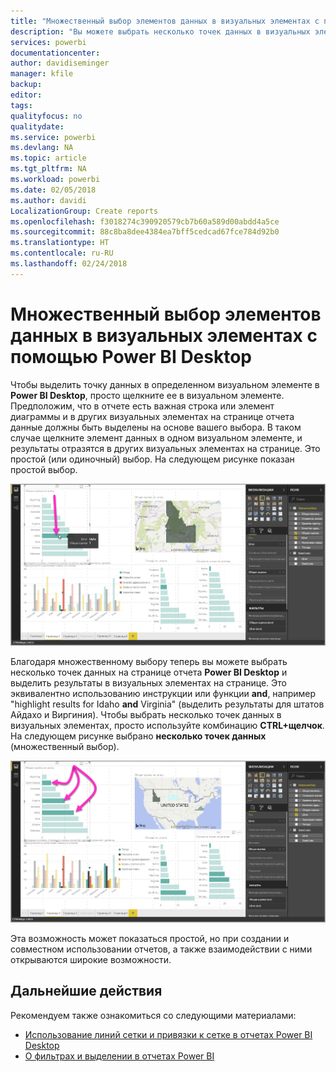 ```yaml
---
title: "Множественный выбор элементов данных в визуальных элементах с помощью Power BI Desktop"
description: "Вы можете выбрать несколько точек данных в визуальных элементах Power BI Desktop с помощью простой комбинации CTRL+щелчок"
services: powerbi
documentationcenter: 
author: davidiseminger
manager: kfile
backup: 
editor: 
tags: 
qualityfocus: no
qualitydate: 
ms.service: powerbi
ms.devlang: NA
ms.topic: article
ms.tgt_pltfrm: NA
ms.workload: powerbi
ms.date: 02/05/2018
ms.author: davidi
LocalizationGroup: Create reports
ms.openlocfilehash: f3018274c390920579cb7b60a589d00abdd4a5ce
ms.sourcegitcommit: 88c8ba8dee4384ea7bff5cedcad67fce784d92b0
ms.translationtype: HT
ms.contentlocale: ru-RU
ms.lasthandoff: 02/24/2018
---
```

# <a name="multi-select-data-elements-in-visuals-using-power-bi-desktop"></a>Множественный выбор элементов данных в визуальных элементах с помощью Power BI Desktop

Чтобы выделить точку данных в определенном визуальном элементе в **Power BI Desktop**, просто щелкните ее в визуальном элементе. Предположим, что в отчете есть важная строка или элемент диаграммы и в других визуальных элементах на странице отчета данные должны быть выделены на основе вашего выбора. В таком случае щелкните элемент данных в одном визуальном элементе, и результаты отразятся в других визуальных элементах на странице. Это простой (или одиночный) выбор. На следующем рисунке показан простой выбор. 

![](media/desktop-multi-select/multi-select_01.png)

Благодаря множественному выбору теперь вы можете выбрать несколько точек данных на странице отчета **Power BI Desktop** и выделить результаты в визуальных элементах на странице. Это эквивалентно использованию инструкции или функции **and**, например "highlight results for Idaho **and** Virginia" (выделить результаты для штатов Айдахо и Виргиния). Чтобы выбрать несколько точек данных в визуальных элементах, просто используйте комбинацию **CTRL+щелчок**. На следующем рисунке выбрано **несколько точек данных** (множественный выбор).

![](media/desktop-multi-select/multi-select_02.png)

Эта возможность может показаться простой, но при создании и совместном использовании отчетов, а также взаимодействии с ними открываются широкие возможности. 

## <a name="next-steps"></a>Дальнейшие действия

Рекомендуем также ознакомиться со следующими материалами:

* [Использование линий сетки и привязки к сетке в отчетах Power BI Desktop](desktop-gridlines-snap-to-grid.md)
* [О фильтрах и выделении в отчетах Power BI](power-bi-reports-filters-and-highlighting.md)

